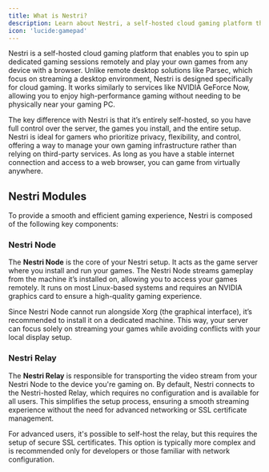 ```yaml
---
title: What is Nestri?
description: Learn about Nestri, a self-hosted cloud gaming platform that gives you full control over your gaming server, streaming, and setup.
icon: 'lucide:gamepad'
---
```


Nestri is a self-hosted cloud gaming platform that enables you to spin up dedicated gaming sessions remotely and play your own games from any device with a browser. Unlike remote desktop solutions like Parsec, which focus on streaming a desktop environment, Nestri is designed specifically for cloud gaming. It works similarly to services like NVIDIA GeForce Now, allowing you to enjoy high-performance gaming without needing to be physically near your gaming PC.

The key difference with Nestri is that it’s entirely self-hosted, so you have full control over the server, the games you install, and the entire setup. Nestri is ideal for gamers who prioritize privacy, flexibility, and control, offering a way to manage your own gaming infrastructure rather than relying on third-party services. As long as you have a stable internet connection and access to a web browser, you can game from virtually anywhere.

## Nestri Modules

To provide a smooth and efficient gaming experience, Nestri is composed of the following key components:

### Nestri Node

The **Nestri Node** is the core of your Nestri setup. It acts as the game server where you install and run your games. The Nestri Node streams gameplay from the machine it’s installed on, allowing you to access your games remotely. It runs on most Linux-based systems and requires an NVIDIA graphics card to ensure a high-quality gaming experience.

Since Nestri Node cannot run alongside Xorg (the graphical interface), it’s recommended to install it on a dedicated machine. This way, your server can focus solely on streaming your games while avoiding conflicts with your local display setup.

### Nestri Relay

The **Nestri Relay** is responsible for transporting the video stream from your Nestri Node to the device you're gaming on. By default, Nestri connects to the Nestri-hosted Relay, which requires no configuration and is available for all users. This simplifies the setup process, ensuring a smooth streaming experience without the need for advanced networking or SSL certificate management.

For advanced users, it's possible to self-host the relay, but this requires the setup of secure SSL certificates. This option is typically more complex and is recommended only for developers or those familiar with network configuration.